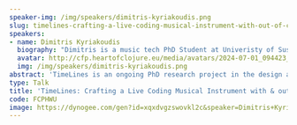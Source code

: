 ```yaml
---
speaker-img: /img/speakers/dimitris-kyriakoudis.png
slug: timelines-crafting-a-live-coding-musical-instrument-with-out-of-clojure
speakers:
- name: Dimitris Kyriakoudis
  biography: "Dimitris is a music tech PhD Student at Univeristy of Sussex, as well as a Live Coding Luthier & Performer\r\n\r\nHe's the creator of the TimeLines live coding system, originally written in Haskell, but since ported to Clojure."
  avatar: http://cfp.heartofclojure.eu/media/avatars/2024-07-01_094423_RIAKbqe.png
  img: /img/speakers/dimitris-kyriakoudis.png
abstract: 'TimeLines is an ongoing PhD research project in the design and implementation of Live Coding musical instruments. Live Coding is a creative practice that, at its core, involves real-time Human-Computer Interaction (HCI) with a live and dynamic computational system - as much an instrument as an open-ended instrument-building workbench. TimeLines follows a purely functional approach to music, treating both the synthesis of sounds and of musical structure to be functions of just a single numerical argument: time itself. All time-varying behavior is encoded in those pure functions, enabling the potential for massive parallelization and static analyses. Clojure''s Lisp-heritage''s metaprogramming powers are greatly relied upon to make an instrument that is capable of creating and extending itself.'
type: Talk
title: 'TimeLines: Crafting a Live Coding Musical Instrument with & out of Clojure'
code: FCPHWU
image: https://dynogee.com/gen?id=xqxdvgzswovkl2c&speaker=Dimitris+Kyriakoudis&title=TimeLines%3A+Crafting+a+Live+Coding+Musical+Instrument+with+%26+out+of+Clojure&type=Talk&img=https%3A//2024.heartofclojure.eu/img/speakers/dimitris-kyriakoudis.png%3Fv%3D1721225782271
---
```

